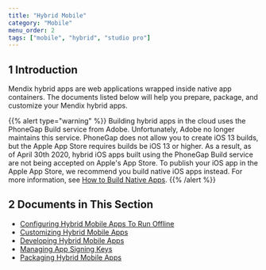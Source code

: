 ```yaml
---
title: "Hybrid Mobile"
category: "Mobile"
menu_order: 2
tags: ["mobile", "hybrid", "studio pro"]
---
```


## 1 Introduction

Mendix hybrid apps are web applications wrapped inside native app containers. The documents listed below will help you prepare, package, and customize your Mendix hybrid apps.

{{% alert type="warning" %}}
Building hybrid apps in the cloud uses the PhoneGap Build service from Adobe. Unfortunately, Adobe no longer maintains this service. PhoneGap does not allow you to create  iOS 13 builds, but the Apple App Store requires builds be iOS 13 or higher. As a result, as of April 30th 2020, hybrid iOS apps built using the PhoneGap Build service are not being accepted on Apple's App Store. To publish your iOS app in the Apple App Store, we recommend you build native iOS apps instead. For more information, see [How to Build Native Apps](/howto/mobile/build-native-apps).
{{% /alert %}}

## 2 Documents in This Section

* [Configuring Hybrid Mobile Apps To Run Offline](configuring-hybrid-mobile-apps-to-run-offline)
* [Customizing Hybrid Mobile Apps](customizing-hybrid-mobile-apps)
* [Developing Hybrid Mobile Apps](developing-hybrid-mobile-apps)
* [Managing App Signing Keys](managing-app-signing-keys)
* [Packaging Hybrid Mobile Apps](packaging-hybrid-mobile-apps)